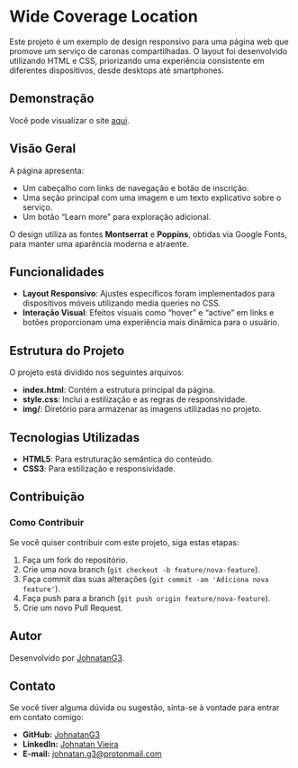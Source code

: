 # Wide Coverage Location

Este projeto é um exemplo de design responsivo para uma página web que promove um serviço de caronas compartilhadas. O layout foi desenvolvido utilizando HTML e CSS, priorizando uma experiência consistente em diferentes dispositivos, desde desktops até smartphones.

## Demonstração

Você pode visualizar o site [aqui](https://wide-coverage-location-portfolio.netlify.app/).

## Visão Geral

A página apresenta:

- Um cabeçalho com links de navegação e botão de inscrição.
- Uma seção principal com uma imagem e um texto explicativo sobre o serviço.
- Um botão “Learn more” para exploração adicional.

O design utiliza as fontes **Montserrat** e **Poppins**, obtidas via Google Fonts, para manter uma aparência moderna e atraente.

## Funcionalidades

- **Layout Responsivo**: Ajustes específicos foram implementados para dispositivos móveis utilizando media queries no CSS.
- **Interação Visual**: Efeitos visuais como “hover” e “active” em links e botões proporcionam uma experiência mais dinâmica para o usuário.

## Estrutura do Projeto

O projeto está dividido nos seguintes arquivos:

- **index.html**: Contém a estrutura principal da página.
- **style.css**: Inclui a estilização e as regras de responsividade.
- **img/**: Diretório para armazenar as imagens utilizadas no projeto.

## Tecnologias Utilizadas

- **HTML5**: Para estruturação semântica do conteúdo.
- **CSS3**: Para estilização e responsividade.

## Contribuição

### Como Contribuir

Se você quiser contribuir com este projeto, siga estas etapas:

1. Faça um fork do repositório.
2. Crie uma nova branch (`git checkout -b feature/nova-feature`).
3. Faça commit das suas alterações (`git commit -am 'Adiciona nova feature'`).
4. Faça push para a branch (`git push origin feature/nova-feature`).
5. Crie um novo Pull Request.

## Autor

Desenvolvido por [JohnatanG3](https://github.com/JohnatanG3).

## Contato

Se você tiver alguma dúvida ou sugestão, sinta-se à vontade para entrar em contato comigo:

- **GitHub:** [JohnatanG3](https://github.com/JohnatanG3)
- **LinkedIn:** [Johnatan Vieira](https://www.linkedin.com/in/johnatan-vieira-a602542aa/)
- **E-mail:** johnatan.g3@protonmail.com

